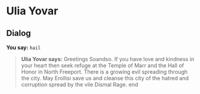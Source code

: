 # Ulia Yovar


## Dialog

**You say:** `hail`



>**Ulia Yovar says:** Greetings Soandso. If you have love and kindness in your heart then seek refuge at the Temple of Marr and the Hall of Honor in North Freeport. There is a growing evil spreading through the city. May Erollisi save us and cleanse this city of the hatred and corruption spread by the vile Dismal Rage.
end

